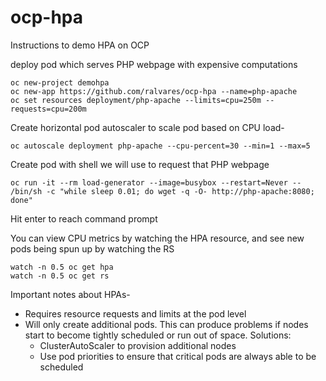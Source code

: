 # ocp-hpa

Instructions to demo HPA on OCP

deploy pod which serves PHP webpage with expensive computations

    oc new-project demohpa
    oc new-app https://github.com/ralvares/ocp-hpa --name=php-apache
    oc set resources deployment/php-apache --limits=cpu=250m --requests=cpu=200m

Create horizontal pod autoscaler to scale pod based on CPU load-

    oc autoscale deployment php-apache --cpu-percent=30 --min=1 --max=5

Create pod with shell we will use to request that PHP webpage

    oc run -it --rm load-generator --image=busybox --restart=Never -- /bin/sh -c "while sleep 0.01; do wget -q -O- http://php-apache:8080; done"

Hit enter to reach command prompt

You can view CPU metrics by watching the HPA resource, and see new pods being spun up by watching the RS

    watch -n 0.5 oc get hpa
    watch -n 0.5 oc get rs

Important notes about HPAs-
- Requires resource requests and limits at the pod level
- Will only create additional pods. This can produce problems if nodes start to become tightly scheduled or run out of space. Solutions:
    - ClusterAutoScaler to provision additional nodes
    - Use pod priorities to ensure that critical pods are always able to be scheduled
